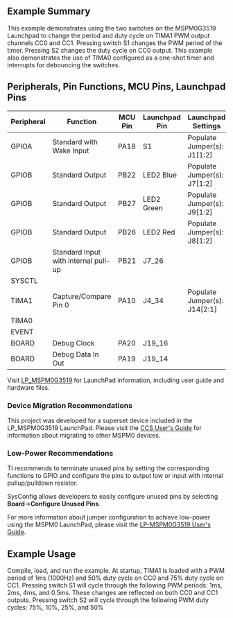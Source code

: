 ## Example Summary

This example demonstrates using the two switches on the MSPM0G3519 Launchpad to change the period and duty cycle on TIMA1 PWM output channels CC0 and CC1. Pressing switch S1 changes the PWM period of the timer. Pressing S2 changes the duty cycle on CC0 output. This example also demonstrates the use of TIMA0 configured as a one-shot timer and interrupts for debouncing the switches.

## Peripherals, Pin Functions, MCU Pins, Launchpad Pins
| Peripheral | Function | MCU Pin | Launchpad Pin | Launchpad Settings |
| --- | --- | --- | --- | --- |
| GPIOA | Standard with Wake Input | PA18 | S1 | Populate Jumper(s): J1[1:2] |
| GPIOB | Standard Output | PB22 | LED2 Blue | Populate Jumper(s): J7[1:2] |
| GPIOB | Standard Output | PB27 | LED2 Green | Populate Jumper(s): J9[1:2] |
| GPIOB | Standard Output | PB26 | LED2 Red | Populate Jumper(s): J8[1:2] |
| GPIOB | Standard Input with internal pull-up | PB21 | J7_26 |  |
| SYSCTL |  |  |  |  |
| TIMA1 | Capture/Compare Pin 0 | PA10 | J4_34 | Populate Jumper(s): J14[2:1] |
| TIMA0 |  |  |  |  |
| EVENT |  |  |  |  |
| BOARD | Debug Clock | PA20 | J19_16 |  |
| BOARD | Debug Data In Out | PA19 | J19_14 |  |

Visit [LP_MSPM0G3519](https://www.ti.com/tool/LP-MSPM0G3519) for LaunchPad information, including user guide and hardware files.


### Device Migration Recommendations
This project was developed for a superset device included in the LP_MSPM0G3519 LaunchPad. Please
visit the [CCS User's Guide](https://software-dl.ti.com/msp430/esd/MSPM0-SDK/latest/docs/english/tools/ccs_ide_guide/doc_guide/doc_guide-srcs/ccs_ide_guide.html#sysconfig-project-migration)
for information about migrating to other MSPM0 devices.

### Low-Power Recommendations
TI recommends to terminate unused pins by setting the corresponding functions to
GPIO and configure the pins to output low or input with internal
pullup/pulldown resistor.

SysConfig allows developers to easily configure unused pins by selecting **Board**→**Configure Unused Pins**.

For more information about jumper configuration to achieve low-power using the
MSPM0 LaunchPad, please visit the [LP-MSPM0G3519 User's Guide](https://www.ti.com/lit/slau947).

## Example Usage
Compile, load, and run the example. At startup, TIMA1 is loaded with a PWM period of 1ms (1000Hz) and 50% duty cycle on CC0 and 75% duty cycle on CC1.  Pressing switch S1 will cycle through the following PWM periods: 1ms, 2ms, 4ms, and 0.5ms.    These changes are reflected on both CC0 and CC1 outputs. Pressing switch S2 will cycle through the following PWM duty cycles: 75%, 10%, 25%, and 50%

